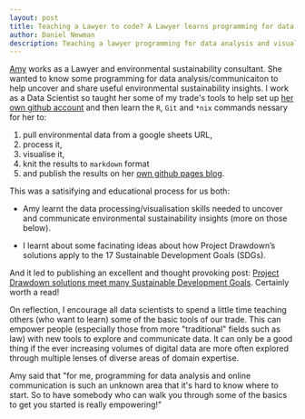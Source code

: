 ```yaml
---
layout: post
title: Teaching a Lawyer to code? A Lawyer learns programming for data analysis/communication
author: Daniel Newman
description: Teaching a lawyer programming for data analysis and visualisation
---
```


[Amy][7] works as a Lawyer and environmental sustainability consultant. She wanted to know some programming for data analysis/communicaiton to help uncover and share useful environmental sustainability insights. I work as a Data Scientist so taught her some of my trade's tools to help set up [her own github account][14] and then learn the `R`, `Git` and `*nix` commands nessary for her to:

1. pull environmental data from a google sheets URL, 
2. process it,
3. visualise it, 
3. knit the results to `markdown` format
4. and publish the results on her [own github pages blog][15].  

This was a satisifying and educational process for us both: 

- Amy learnt the data processing/visualisation skills needed to uncover and communicate environmental sustainability insights (more on those below). 

- I learnt about some facinating ideas about how Project Drawdown’s solutions apply to the 17 Sustainable Development Goals (SDGs). 

And it led to publishing an excellent and thought provoking post: [Project Drawdown solutions meet many Sustainable Development Goals][16]. Certainly worth a read!

On reflection, I encourage all data scientists to spend a little time teaching others (who want to learn) some of the basic tools of our trade. This can empower people (especially those from more "traditional" fields such as law) with new tools to explore and communicate data. It can only be a good thing if the ever increasing volumes of digital data are more often explored through multiple lenses of diverse areas of domain expertise.

Amy said that "for me, programming for data analysis and online communication is such an unknown area that it's hard to know where to start. So to have somebody who can walk you through some of the basics to get you started is really empowering!"



[1]: https://sustainabledevelopment.un.org/sdgs
[2]: https://www.drawdown.org
[3]: https://www.drawdown.org/solutions
[4]: https://en.wikipedia.org/wiki/Member_states_of_the_United_Nations
[5]: https://unstats.un.org/sdgs/indicators/Global%20Indicator%20Framework%20after%20refinement_Eng.pdf
[6]: https://sustainabledevelopment.un.org/content/documents/11803Official-List-of-Proposed-SDG-Indicators.pdf
[7]: https://amyquinton.github.io/about/
[8]: https://dpnewman.com/
[9]: https://sustainabledevelopment.un.org/sdg13
[10]: https://www.drawdown.org/solutions/women-and-girls/educating-girls
[11]: https://www.drawdown.org/solutions/food/reduced-food-waste
[12]: https://docs.google.com/spreadsheets/d/1hq5frci8R4o5kor4oraealN66X1av1IhkZmOydjORrQ/edit?usp=sharing
[13]: https://github.com/amyquinton/drawdown-sdg/blob/master/drawdown-sdgs.Rmd
[14]: https://github.com/amyquinton/
[15]: https://amyquinton.github.io
[16]: https://amyquinton.github.io/drawdown-sdgs/
